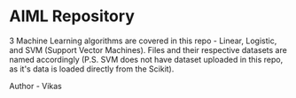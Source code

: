 # AIML Repository
3 Machine Learning algorithms are covered in this repo - Linear, Logistic, and SVM (Support Vector Machines). Files and their respective datasets are named accordingly (P.S. SVM does not have dataset uploaded in this repo, as it's data is loaded directly from the Scikit).

Author - Vikas
